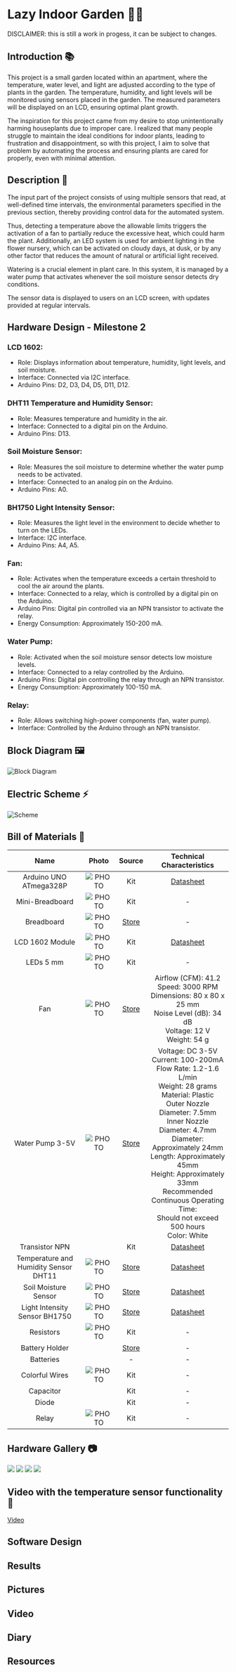 # Lazy Indoor Garden 🌱✨

DISCLAIMER: this is still a work in progess, it can be subject to changes.

## Introduction 📚
This project is a small garden located within an apartment, where the temperature, water level, and light are adjusted according to the type of plants in the garden. The temperature, humidity, and light levels will be monitored using sensors placed in the garden. The measured parameters will be displayed on an LCD, ensuring optimal plant growth.

The inspiration for this project came from my desire to stop unintentionally harming houseplants due to improper care. I realized that many people struggle to maintain the ideal conditions for indoor plants, leading to frustration and disappointment, so with this project, I aim to solve that problem by automating the process and ensuring plants are cared for properly, even with minimal attention.

## Description 🌳
The input part of the project consists of using multiple sensors that read, at well-defined time intervals, the environmental parameters specified in the previous section, thereby providing control data for the automated system.

Thus, detecting a temperature above the allowable limits triggers the activation of a fan to partially reduce the excessive heat, which could harm the plant. Additionally, an LED system is used for ambient lighting in the flower nursery, which can be activated on cloudy days, at dusk, or by any other factor that reduces the amount of natural or artificial light received.

Watering is a crucial element in plant care. In this system, it is managed by a water pump that activates whenever the soil moisture sensor detects dry conditions.

The sensor data is displayed to users on an LCD screen, with updates provided at regular intervals.

## Hardware Design - Milestone 2
### LCD 1602:
- Role: Displays information about temperature, humidity, light levels, and soil moisture.
- Interface: Connected via I2C interface.
- Arduino Pins: D2, D3, D4, D5, D11, D12.

### DHT11 Temperature and Humidity Sensor:
- Role: Measures temperature and humidity in the air.
- Interface: Connected to a digital pin on the Arduino.
- Arduino Pins: D13.

### Soil Moisture Sensor:
- Role: Measures the soil moisture to determine whether the water pump needs to be activated.
- Interface: Connected to an analog pin on the Arduino.
- Arduino Pins: A0.

### BH1750 Light Intensity Sensor:
- Role: Measures the light level in the environment to decide whether to turn on the LEDs.
- Interface: I2C interface.
- Arduino Pins: A4, A5.

### Fan:
- Role: Activates when the temperature exceeds a certain threshold to cool the air around the plants.
- Interface: Connected to a relay, which is controlled by a digital pin on the Arduino.
- Arduino Pins: Digital pin controlled via an NPN transistor to activate the relay.
- Energy Consumption: Approximately 150-200 mA.

### Water Pump:
- Role: Activated when the soil moisture sensor detects low moisture levels.
- Interface: Connected to a relay controlled by the Arduino.
- Arduino Pins: Digital pin controlling the relay through an NPN transistor.
- Energy Consumption: Approximately 100-150 mA.

### Relay:
- Role: Allows switching high-power components (fan, water pump).
- Interface: Controlled by the Arduino through an NPN transistor.

## Block Diagram 🖼
![Block Diagram](<images/Lazy Indoor Garden 🌱✨.png>)

## Electric Scheme ⚡
![Scheme](<images/fingers crossed.png>)

## Bill of Materials 🔩
| Name | Photo | Source | Technical Characteristics |
|:------------:|:--------------:|:-------------:|:-------------:|
|Arduino UNO ATmega328P |![PHOTO](<images/BOM/WhatsApp Image 2024-12-16 at 11.22.14 PM.jpeg>)|Kit |[Datasheet](https://ww1.microchip.com/downloads/en/DeviceDoc/Atmel-7810-Automotive-Microcontrollers-ATmega328P_Datasheet.pdf)|
|Mini-Breadboard |![PHOTO](<images/BOM/WhatsApp Image 2024-12-16 at 11.22.15 PM (9).jpeg>)|Kit |-|
|Breadboard |![PHOTO](<images/BOM/WhatsApp Image 2024-12-16 at 11.22.15 PM (8).jpeg>)|[Store](https://www.emag.ro/breadboard-830-puncte-mb102-cl01/pd/DF0C5JBBM/?ref=history-shopping_404566740_38837_4)|-|
|LCD 1602 Module |![PHOTO](<images/BOM/WhatsApp Image 2024-12-16 at 11.22.15 PM (1).jpeg>)|Kit|[Datasheet](https://www.waveshare.com/datasheet/LCD_en_PDF/LCD1602.pdf)|
|LEDs 5 mm|![PHOTO](<images/BOM/WhatsApp Image 2024-12-16 at 11.22.15 PM (7).jpeg>)|Kit|-|
|Fan |![PHOTO](<images/BOM/WhatsApp Image 2024-12-16 at 11.22.15 PM (5).jpeg>)|[Store](https://www.emag.ro/ventilator-pc-lhr-super-fan-80x80x25mm-3000rpm-12v-0-20a-lhr-80-2p-b/pd/DTFH9BMBM/?ref=history-shopping_404566740_5919_1)|Airflow (CFM): 41.2 <br> Speed: 3000 RPM <br> Dimensions: 80 x 80 x 25 mm <br> Noise Level (dB): 34 dB <br> Voltage: 12 V <br> Weight: 54 g|
|Water Pump 3-5V|![PHOTO](<images/BOM/WhatsApp Image 2024-12-16 at 11.22.15 PM (6).jpeg>)|[Store](https://www.emag.ro/pompa-de-apa-3-6v-cl88/pd/D91Z5JBBM/)| Voltage: DC 3-5V <br> Current: 100-200mA <br> Flow Rate: 1.2-1.6 L/min <br> Weight: 28 grams <br> Material: Plastic <br> Outer Nozzle Diameter: 7.5mm <br> Inner Nozzle Diameter: 4.7mm <br> Diameter: Approximately 24mm <br> Length: Approximately 45mm <br> Height: Approximately 33mm <br> Recommended Continuous Operating Time: <br> Should not exceed 500 hours <br> Color: White |
|Transistor NPN||Kit|[Datasheet](https://www.sparkfun.com/datasheets/Components/2N3904.pdf)|
|Temperature and Humidity Sensor DHT11|![PHOTO](<images/BOM/WhatsApp Image 2024-12-16 at 11.22.15 PM (4).jpeg>)|[Store](https://www.emag.ro/modul-de-temperatura-si-umiditate-dht11-senzor-de-temperatura-umiditate-consum-mediu-de-curent-redus-14-mm-x-20-mm-albastru-g1/pd/D93G1QYBM/?ref=history-shopping_404566740_158626_1)|[Datasheet](https://components101.com/sites/default/files/component_datasheet/DFR0067%20DHT11%20Datasheet.pdf)|
|Soil Moisture Sensor |![PHOTO](<images/BOM/WhatsApp Image 2024-12-16 at 11.22.15 PM.jpeg>)|[Store](https://www.emag.ro/modul-cu-senzor-umiditate-sol-cl73/pd/D5ZZ5JBBM/?ref=history-shopping_404566740_38837_2)|[Datasheet](https://www.alldatasheet.com/view.jsp?Searchword=LM39)|
|Light Intensity Sensor BH1750|![PHOTO](<images/BOM/WhatsApp Image 2024-12-16 at 11.22.15 PM (3).jpeg>)|[Store](https://www.emag.ro/senzor-lumina-robofun-gy-302-bh1750-00005472/pd/D6M30YYBM/?ref=history-shopping_404566740_12161_1)|[Datasheet](https://www.handsontec.com/dataspecs/sensor/BH1750%20Light%20Sensor.pdf)|
|Resistors |![PHOTO](<images/BOM/WhatsApp Image 2024-12-16 at 11.22.16 PM.jpeg>)|Kit|-|
|Battery Holder ||[Store](https://www.emag.ro/suport-4-baterii-robofun-aaa-cu-cablu-de-conectare-00002876/pd/DBGSN3YBM/?ref=history-shopping_404566740_12161_2)|-|
|Batteries ||-|-|
|Colorful Wires |![PHOTO](<images/BOM/WhatsApp Image 2024-12-16 at 11.22.16 PM (1).jpeg>)|Kit|-|
|Capacitor ||Kit|-|
|Diode ||Kit|-|
|Relay |![PHOTO](<images/BOM/WhatsApp Image 2024-12-16 at 11.22.15 PM (2).jpeg>)|Kit|-|

## Hardware Gallery 📷
![](<images/1st Harware check/WhatsApp Image 2024-12-19 at 2.10.21 PM.jpeg>)
![](<images/1st Harware check/WhatsApp Image 2024-12-19 at 2.10.22 PM (1).jpeg>)
![](<images/1st Harware check/WhatsApp Image 2024-12-19 at 2.10.22 PM (2).jpeg>)
![](<images/1st Harware check/WhatsApp Image 2024-12-19 at 2.10.22 PM.jpeg>)

## Video with the temperature sensor functionality 🎥
[Video](https://youtu.be/YjUPRb3dIJw)

## Software Design

## Results

## Pictures

## Video

## Diary

## Resources
